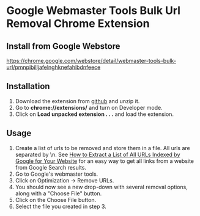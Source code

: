 # Google Webmaster Tools Bulk Url Removal Chrome Extension
## Install from Google Webstore
https://chrome.google.com/webstore/detail/webmaster-tools-bulk-url/pmnpibilljafelnghknefahibdnfeece

## Installation 
1.  Download the extension from [github](https://github.com/noitcudni/google-webmaster-tools-bulk-url-removal/archive/master.zip) and unzip it.
2. Go to **chrome://extensions/** and turn on Developer mode.
3. Click on **Load unpacked extension . . .** and load the extension.

## Usage
1. Create a list of urls to be removed and store them in a file. All urls are separated by \n. See [How to Extract a List of All URLs Indexed by Google for Your Website](https://cognitiveseo.com/blog/5714/69-amazing-seo-bookmarklets-to-supercharge-your-internet-marketing/#1-2) for an easy way to get all links from a website from Google Search results.
2. Go to Google's webmaster tools.
3. Click on Optimization -> Remove URLs.
4. You should now see a new drop-down with several removal options, along with a "Choose File" button.
5. Click on the Choose File button.
6. Select the file you created in step 3.
